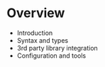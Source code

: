 # Overview
- Introduction
- Syntax and types
- 3rd party library integration
- Configuration and tools
